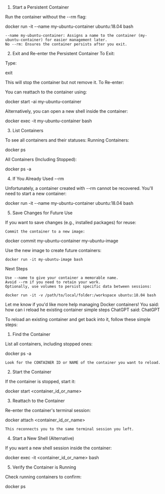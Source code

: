 1. Start a Persistent Container

Run the container without the --rm flag:

docker run -it --name my-ubuntu-container ubuntu:18.04 bash

    --name my-ubuntu-container: Assigns a name to the container (my-ubuntu-container) for easier management later.
    No --rm: Ensures the container persists after you exit.

2. Exit and Re-enter the Persistent Container
To Exit:

Type:

exit

This will stop the container but not remove it.
To Re-enter:

You can reattach to the container using:

docker start -ai my-ubuntu-container

Alternatively, you can open a new shell inside the container:

docker exec -it my-ubuntu-container bash

3. List Containers

To see all containers and their statuses:
Running Containers:

docker ps

All Containers (Including Stopped):

docker ps -a

4. If You Already Used --rm

Unfortunately, a container created with --rm cannot be recovered. You'll need to start a new container:

docker run -it --name my-ubuntu-container ubuntu:18.04 bash

5. Save Changes for Future Use

If you want to save changes (e.g., installed packages) for reuse:

    Commit the container to a new image:

docker commit my-ubuntu-container my-ubuntu-image

Use the new image to create future containers:

    docker run -it my-ubuntu-image bash

Next Steps

    Use --name to give your container a memorable name.
    Avoid --rm if you need to retain your work.
    Optionally, use volumes to persist specific data between sessions:

    docker run -it -v /path/to/local/folder:/workspace ubuntu:18.04 bash

Let me know if you'd like more help managing Docker containers!
You said:
how can i reload he existing container simple steps
ChatGPT said:
ChatGPT

To reload an existing container and get back into it, follow these simple steps:
1. Find the Container

List all containers, including stopped ones:

docker ps -a

    Look for the CONTAINER ID or NAME of the container you want to reload.

2. Start the Container

If the container is stopped, start it:

docker start <container_id_or_name>

3. Reattach to the Container

Re-enter the container's terminal session:

docker attach <container_id_or_name>

    This reconnects you to the same terminal session you left.

4. Start a New Shell (Alternative)

If you want a new shell session inside the container:

docker exec -it <container_id_or_name> bash

5. Verify the Container is Running

Check running containers to confirm:

docker ps
